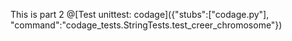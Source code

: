 This is part 2
@[Test unittest: codage]({"stubs":["codage.py"], "command":"codage_tests.StringTests.test_creer_chromosome"})